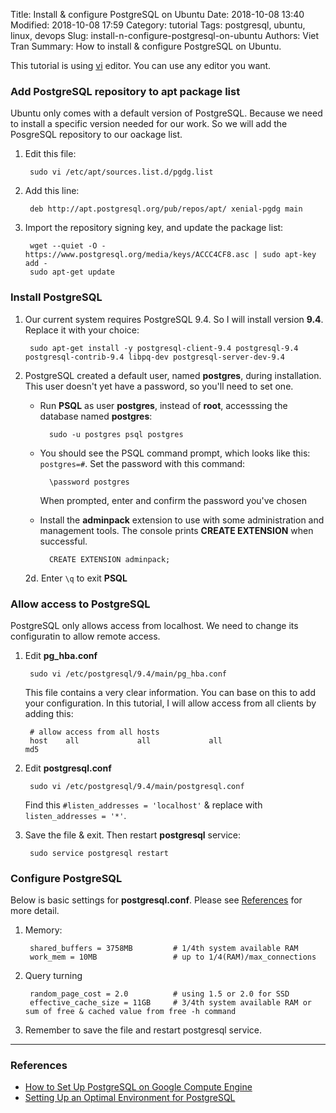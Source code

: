 Title: Install & configure PostgreSQL on Ubuntu
Date: 2018-10-08 13:40
Modified: 2018-10-08 17:59
Category: tutorial
Tags: postgresql, ubuntu, linux, devops
Slug: install-n-configure-postgresql-on-ubuntu
Authors: Viet Tran
Summary: How to install & configure PostgreSQL on Ubuntu.

This tutorial is using [vi](https://en.wikipedia.org/wiki/Vi) editor. You can use any editor you want. 

### Add PostgreSQL repository to **apt** package list

Ubuntu only comes with a default version of PostgreSQL. Because we need to install a specific version needed for our work. So we will add the PosgreSQL repository to our oackage list.

1. Edit this file:

        sudo vi /etc/apt/sources.list.d/pgdg.list

1. Add this line:

        deb http://apt.postgresql.org/pub/repos/apt/ xenial-pgdg main

1. Import the repository signing key, and update the package list:

        wget --quiet -O - https://www.postgresql.org/media/keys/ACCC4CF8.asc | sudo apt-key add -
        sudo apt-get update

### Install PostgreSQL

1. Our current system requires PostgreSQL 9.4. So I will install version **9.4**. Replace it with your choice:

        sudo apt-get install -y postgresql-client-9.4 postgresql-9.4 postgresql-contrib-9.4 libpq-dev postgresql-server-dev-9.4


1. PostgreSQL created a default user, named **postgres**, during installation. This user doesn't yet have a password, so you'll need to set one.

    - Run **PSQL** as user **postgres**, instead of **root**, accesssing the database named **postgres**:

            sudo -u postgres psql postgres

    - You should see the PSQL command prompt, which looks like this: `postgres=#`.
    Set the password with this command:

            \password postgres

        When prompted, enter and confirm the password you've chosen

    - Install the **adminpack** extension to use with some administration and management tools. The console prints **CREATE EXTENSION** when successful.

            CREATE EXTENSION adminpack;

    2d. Enter `\q` to exit **PSQL**

### Allow access to PostgreSQL

PostgreSQL only allows access from localhost. We need to change its configuratin to allow remote access.

1. Edit **pg_hba.conf**

        sudo vi /etc/postgresql/9.4/main/pg_hba.conf
    This file contains a very clear information. You can base on this to add your configuration. In this tutorial, I will allow access from all clients by adding this:

        # allow access from all hosts
        host    all             all             all                     md5


2. Edit **postgresql.conf**

        sudo vi /etc/postgresql/9.4/main/postgresql.conf
    Find this `#listen_addresses = 'localhost'` & replace with `listen_addresses = '*'`.

3. Save the file & exit. Then restart **postgresql** service:

        sudo service postgresql restart

### Configure PostgreSQL

Below is basic settings for **postgresql.conf**. Please see [References](#References) for more detail.

1. Memory:

        shared_buffers = 3758MB         # 1/4th system available RAM
        work_mem = 10MB                 # up to 1/4(RAM)/max_connections

1. Query turning

        random_page_cost = 2.0          # using 1.5 or 2.0 for SSD
        effective_cache_size = 11GB     # 3/4th system available RAM or sum of free & cached value from free -h command

1. Remember to save the file and restart postgresql service.

---

### References

- [How to Set Up PostgreSQL on Google Compute Engine](https://cloud.google.com/community/tutorials/setting-up-postgres)
- [Setting Up an Optimal Environment for PostgreSQL](https://severalnines.com/blog/setting-optimal-environment-postgresql)